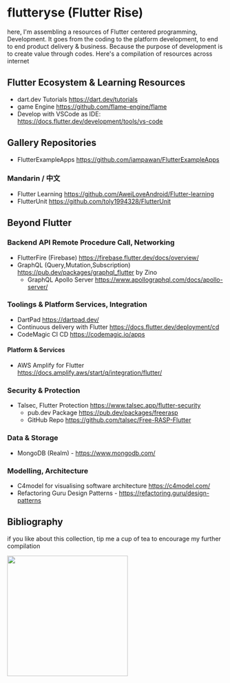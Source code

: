 # flutteryse (Flutter Rise)

here, I'm assembling a resources of Flutter centered programming, Development. It goes from the coding to the platform development, to end to end product delivery & business. Because the purpose of development is to create value through codes. Here's a compilation of resources across internet

## Flutter Ecosystem & Learning Resources

- dart.dev Tutorials <https://dart.dev/tutorials>
- game Engine <https://github.com/flame-engine/flame>
- Develop with VSCode as IDE: <https://docs.flutter.dev/development/tools/vs-code>

## Gallery Repositories

- FlutterExampleApps <https://github.com/iampawan/FlutterExampleApps>

### Mandarin / 中文

- Flutter Learning <https://github.com/AweiLoveAndroid/Flutter-learning>
- FlutterUnit <https://github.com/toly1994328/FlutterUnit>


## Beyond Flutter

### Backend API Remote Procedure Call, Networking

- FlutterFire (Firebase) <https://firebase.flutter.dev/docs/overview/>
- GraphQL (Query,Mutation,Subscription) <https://pub.dev/packages/graphql_flutter> by Zino
  - GraphQL Apollo Server <https://www.apollographql.com/docs/apollo-server/>

### Toolings & Platform Services, Integration

- DartPad <https://dartpad.dev/>
- Continuous delivery with Flutter <https://docs.flutter.dev/deployment/cd>
- CodeMagic CI CD <https://codemagic.io/apps>

#### Platform & Services

- AWS Amplify for Flutter <https://docs.amplify.aws/start/q/integration/flutter/>

### Security & Protection

- Talsec, Flutter Protection <https://www.talsec.app/flutter-security>
  - pub.dev Package <https://pub.dev/packages/freerasp>
  - GitHub Repo <https://github.com/talsec/Free-RASP-Flutter>

### Data & Storage

- MongoDB (Realm) - <https://www.mongodb.com/>


### Modelling, Architecture

- C4model for visualising software architecture <https://c4model.com/>
- Refactoring Guru Design Patterns - <https://refactoring.guru/design-patterns>


## Bibliography

if you like about this collection, tip me a cup of tea to encourage my further compilation

<img src="https://user-images.githubusercontent.com/1146195/202917461-3c4f6910-fbc6-4ebb-a7ad-615ad5bed245.png" width="280">

